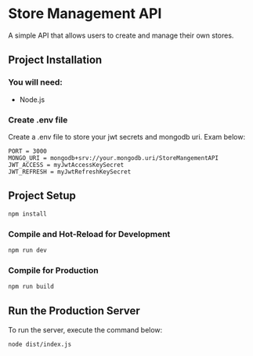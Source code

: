 # Store Management API
A simple API that allows users to create and manage their own stores.

## Project Installation

### You will need:
- Node.js

### Create .env file
Create a .env file to store your jwt secrets and mongodb uri. Exam below:

```
PORT = 3000
MONGO_URI = mongodb+srv://your.mongodb.uri/StoreMangementAPI
JWT_ACCESS = myJwtAccessKeySecret
JWT_REFRESH = myJwtRefreshKeySecret
```

## Project Setup

```sh
npm install
```

### Compile and Hot-Reload for Development

```sh
npm run dev
```

### Compile for Production

```sh
npm run build
```

## Run the Production Server

To run the server, execute the command below:

```sh
node dist/index.js
```